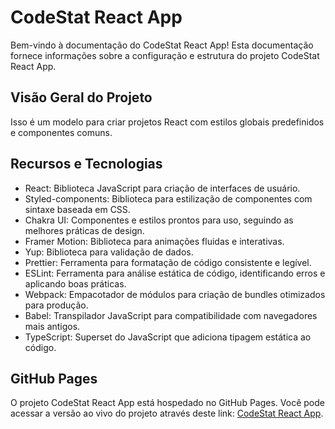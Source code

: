 # CodeStat React App

Bem-vindo à documentação do CodeStat React App! Esta documentação fornece informações sobre a configuração e estrutura do projeto CodeStat React App.

## Visão Geral do Projeto

Isso é um modelo para criar projetos React com estilos globais predefinidos e componentes comuns.

## Recursos e Tecnologias

- React: Biblioteca JavaScript para criação de interfaces de usuário.
- Styled-components: Biblioteca para estilização de componentes com sintaxe baseada em CSS.
- Chakra UI: Componentes e estilos prontos para uso, seguindo as melhores práticas de design.
- Framer Motion: Biblioteca para animações fluidas e interativas.
- Yup: Biblioteca para validação de dados.
- Prettier: Ferramenta para formatação de código consistente e legível.
- ESLint: Ferramenta para análise estática de código, identificando erros e aplicando boas práticas.
- Webpack: Empacotador de módulos para criação de bundles otimizados para produção.
- Babel: Transpilador JavaScript para compatibilidade com navegadores mais antigos.
- TypeScript: Superset do JavaScript que adiciona tipagem estática ao código.

## GitHub Pages

O projeto CodeStat React App está hospedado no GitHub Pages. Você pode acessar a versão ao vivo do projeto através deste link: [CodeStat React App](https://codestat-creations.github.io/code-stat-react-app/).
